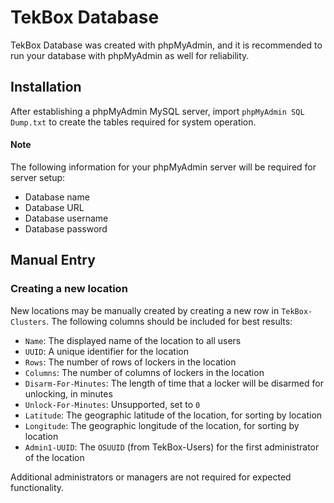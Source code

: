 # TekBox Database
TekBox Database was created with phpMyAdmin, and it is recommended to run your database with phpMyAdmin as well for reliability.

## Installation
After establishing a phpMyAdmin MySQL server, import `phpMyAdmin SQL Dump.txt` to create the tables required for system operation.
#### Note
The following information for your phpMyAdmin server will be required for server setup:
* Database name
* Database URL
* Database username
* Database password

## Manual Entry

### Creating a new location
New locations may be manually created by creating a new row in `TekBox-Clusters`. The following columns should be included for best results:
- `Name`: The displayed name of the location to all users
- `UUID`: A unique identifier for the location
- `Rows`: The number of rows of lockers in the location
- `Columns`: The number of columns of lockers in the location
- `Disarm-For-Minutes`: The length of time that a locker will be disarmed for unlocking, in minutes
- `Unlock-For-Minutes`: Unsupported, set to `0`
- `Latitude`: The geographic latitude of the location, for sorting by location
- `Longitude`: The geographic longitude of the location, for sorting by location
- `Admin1-UUID`: The `OSUUID` (from TekBox-Users) for the first administrator of the location

Additional administrators or managers are not required for expected functionality.
